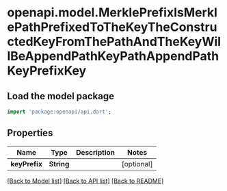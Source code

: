 # openapi.model.MerklePrefixIsMerklePathPrefixedToTheKeyTheConstructedKeyFromThePathAndTheKeyWillBeAppendPathKeyPathAppendPathKeyPrefixKey

## Load the model package
```dart
import 'package:openapi/api.dart';
```

## Properties
Name | Type | Description | Notes
------------ | ------------- | ------------- | -------------
**keyPrefix** | **String** |  | [optional] 

[[Back to Model list]](../README.md#documentation-for-models) [[Back to API list]](../README.md#documentation-for-api-endpoints) [[Back to README]](../README.md)


